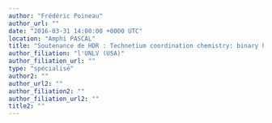 ```yaml
---
author: "Frédéric Poineau"
author_url: ""
date: "2016-03-31 14:00:00 +0000 UTC"
location: "Amphi PASCAL"
title: "Soutenance de HDR : Technetium coordination chemistry: binary halides, metal-metal bonded dimers and  behavior of Tc(+7) in acidic media "
author_filiation: "l'UNLV (USA)"
author_filiation_url: ""
type: "spécialisé"
author2: ""
author_url2: ""
author_filiation2: ""
author_filiation_url2: ""
title2: ""
---
```


